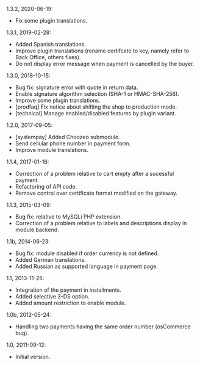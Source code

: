 1.3.2, 2020-06-19:
- Fix some plugin translations.

1.3.1, 2019-02-28:
- Added Spanish translations.
- Improve plugin translations (rename certifcate to key, namely refer to Back Office, others fixes).
- Do not display error message when payment is cancelled by the buyer.

1.3.0, 2018-10-15:
- Bug fix: signature error with quote in return data.
- Enable signature algorithm selection (SHA-1 or HMAC-SHA-256).
- Improve some plugin translations.
- [prodfaq] Fix notice about shifting the shop to production mode.
- [technical] Manage enabled/disabled features by plugin variant.

1.2.0, 2017-09-05:
- [systempay] Added Choozeo submodule.
- Send cellular phone number in payment form.
- Improve module translations.

1.1.4, 2017-01-16:
- Correction of a problem relative to cart empty after a sucessful payment.
- Refactoring of API code.
- Remove control over certificate format modified on the gateway.

1.1.3, 2015-03-09:
- Bug fix: relative to MySQLi PHP extension.
- Correction of a problem relative to labels and descriptions display in module backend.

1.1b, 2014-06-23:
- Bug fix: module disabled if order currency is not defined.
- Added German translations.
- Added Russian as supported language in payment page.

1.1, 2013-11-25:
- Integration of the payment in installments.
- Added selective 3-DS option.
- Added amount restriction to enable module.

1.0b, 2012-05-24:
- Handling two payments having the same order number (osCommerce bug).

1.0, 2011-09-12:
- Initial version.
